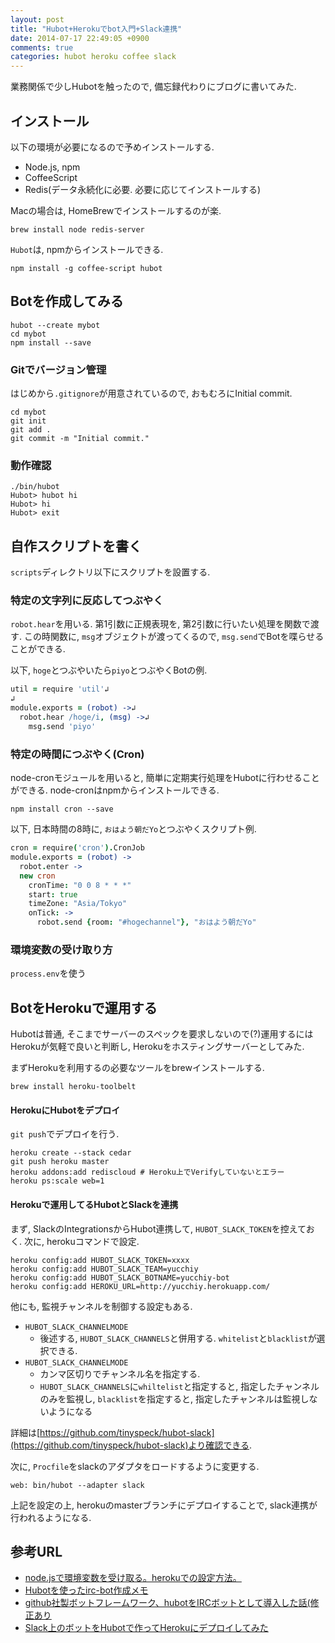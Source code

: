 ```yaml
---
layout: post
title: "Hubot+Herokuでbot入門+Slack連携"
date: 2014-07-17 22:49:05 +0900
comments: true
categories: hubot heroku coffee slack
---
```


業務関係で少しHubotを触ったので, 備忘録代わりにブログに書いてみた.

インストール
------------

以下の環境が必要になるので予めインストールする.

- Node.js, npm
- CoffeeScript
- Redis(データ永続化に必要. 必要に応じてインストールする)

Macの場合は, HomeBrewでインストールするのが楽.

```
brew install node redis-server
```

`Hubot`は, npmからインストールできる.

```
npm install -g coffee-script hubot
```

Botを作成してみる
-----------------

```
hubot --create mybot
cd mybot
npm install --save
```

### Gitでバージョン管理

はじめから`.gitignore`が用意されているので, おもむろにInitial commit.

```
cd mybot
git init
git add .
git commit -m "Initial commit."
```

### 動作確認

```
./bin/hubot
Hubot> hubot hi
Hubot> hi
Hubot> exit
```

自作スクリプトを書く
--------------------

`scripts`ディレクトリ以下にスクリプトを設置する.

### 特定の文字列に反応してつぶやく

`robot.hear`を用いる. 第1引数に正規表現を, 第2引数に行いたい処理を関数で渡す.
この時関数に, `msg`オブジェクトが渡ってくるので, `msg.send`でBotを喋らせることができる.

以下, `hoge`とつぶやいたら`piyo`とつぶやくBotの例.

```coffee
util = require 'util'↲
↲
module.exports = (robot) ->↲
  robot.hear /hoge/i, (msg) ->↲
    msg.send 'piyo'
```

### 特定の時間につぶやく(Cron)

node-cronモジュールを用いると, 簡単に定期実行処理をHubotに行わせることができる.
node-cronはnpmからインストールできる.

```
npm install cron --save
```

以下, 日本時間の8時に, `おはよう朝だYo`とつぶやくスクリプト例.

```coffee
cron = require('cron').CronJob
module.exports = (robot) ->
  robot.enter ->
  new cron
    cronTime: "0 0 8 * * *"
    start: true
    timeZone: "Asia/Tokyo"
    onTick: ->
      robot.send {room: "#hogechannel"}, "おはよう朝だYo"
```

### 環境変数の受け取り方

`process.env`を使う

BotをHerokuで運用する
-----------------------

Hubotは普通, そこまでサーバーのスペックを要求しないので(?)運用するには
Herokuが気軽で良いと判断し, Herokuをホスティングサーバーとしてみた.

まずHerokuを利用するの必要なツールをbrewインストールする.

```
brew install heroku-toolbelt
```

#### HerokuにHubotをデプロイ

`git push`でデプロイを行う.

```
heroku create --stack cedar
git push heroku master
heroku addons:add rediscloud # Heroku上でVerifyしていないとエラー
heroku ps:scale web=1
```

#### Herokuで運用してるHubotとSlackを連携

まず, SlackのIntegrationsからHubot連携して, `HUBOT_SLACK_TOKEN`を控えておく.
次に, herokuコマンドで設定.

```
heroku config:add HUBOT_SLACK_TOKEN=xxxx
heroku config:add HUBOT_SLACK_TEAM=yucchiy
heroku config:add HUBOT_SLACK_BOTNAME=yucchiy-bot
heroku config:add HEROKU_URL=http://yucchiy.herokuapp.com/
```

他にも, 監視チャンネルを制御する設定もある.

- `HUBOT_SLACK_CHANNELMODE`
    - 後述する, `HUBOT_SLACK_CHANNELS`と併用する. `whitelist`と`blacklist`が選択できる.
- `HUBOT_SLACK_CHANNELMODE`
    - カンマ区切りでチャンネル名を指定する.
    - `HUBOT_SLACK_CHANNELS`に`whiltelist`と指定すると, 指定したチャンネルのみを監視し, `blacklist`を指定すると, 指定したチャンネルは監視しないようになる

詳細は[https://github.com/tinyspeck/hubot-slack](https://github.com/tinyspeck/hubot-slack)より確認できる.

次に, `Procfile`をslackのアダプタをロードするように変更する.

```
web: bin/hubot --adapter slack
```

上記を設定の上, herokuのmasterブランチにデプロイすることで, slack連携が行われるようになる.


参考URL
-------

- [node.jsで環境変数を受け取る。herokuでの設定方法。](http://hilott.hateblo.jp/entry/2012/07/09/004115)
- [Hubotを使ったirc-bot作成メモ](http://sojiro14.github.io/blog/2014/04/19/irc-bot-by-hubot/)
- [github社製ボットフレームワーク、hubotをIRCボットとして導入した話(修正あり](http://d.hatena.ne.jp/anatoo/20120204/1328368042)
- [Slack上のボットをHubotで作ってHerokuにデプロイしてみた](http://nanapi.co.jp/blog/2014/06/04/slack_with_hubot/)


